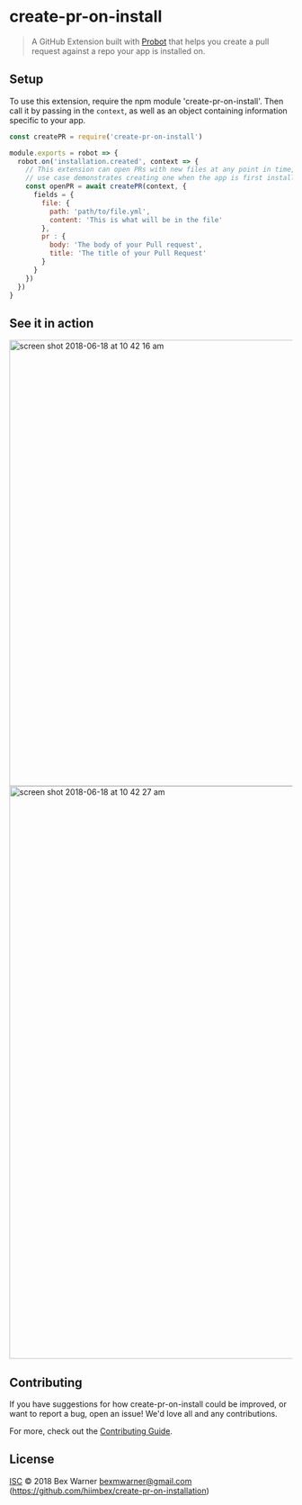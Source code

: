 # create-pr-on-install

> A GitHub Extension built with [Probot](https://github.com/probot/probot) that helps you create a pull request against a repo your app is installed on.

## Setup

To use this extension, require the npm module 'create-pr-on-install'. Then call
it by passing in the `context`, as well as an object containing information
specific to your app.

``` js
const createPR = require('create-pr-on-install')

module.exports = robot => {
  robot.on('installation.created', context => {
    // This extension can open PRs with new files at any point in time, but this
    // use case demonstrates creating one when the app is first installed on a repo
    const openPR = await createPR(context, {
      fields = {
        file: {
          path: 'path/to/file.yml',
          content: 'This is what will be in the file'
        },
        pr : {
          body: 'The body of your Pull request',
          title: 'The title of your Pull Request'
        }
      }
    })
  })
}
```

## See it in action 

<img width="793" alt="screen shot 2018-06-18 at 10 42 16 am" src="https://user-images.githubusercontent.com/13410355/41567121-8ef619be-7313-11e8-918d-2f6b0a566eb6.png">
<img width="1018" alt="screen shot 2018-06-18 at 10 42 27 am" src="https://user-images.githubusercontent.com/13410355/41567120-8edb797e-7313-11e8-8338-576c61c70c49.png">

## Contributing

If you have suggestions for how create-pr-on-install could be improved, or want to report a bug, open an issue! We'd love all and any contributions.

For more, check out the [Contributing Guide](CONTRIBUTING.md).

## License

[ISC](LICENSE) © 2018 Bex Warner <bexmwarner@gmail.com> (https://github.com/hiimbex/create-pr-on-installation)
